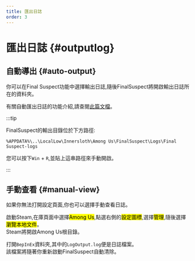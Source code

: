 ```yaml
---
title: 匯出日誌
order: 3
---
```


# 匯出日誌 {#outputlog}

## 自動導出 {#auto-output}

你可以在Final Suspect功能中選擇輸出日誌,隨後FinalSuspect將開啟輸出日誌所在的資料夾。

有關自動匯出日誌的功能介紹,請查閱[此篇文檔](../Features/DumpLog)。

:::tip

FinalSuspect的輸出目錄位於下方路徑:

```[文件资源管理器]
%APPDATA%\..\LocalLow\Innersloth\Among Us\FinalSuspect\Logs\Final Suspect-logs
```

您可以按下`Win` + `R`,並貼上這串路徑來手動開啟。

:::

## 手動查看 {#manual-view}

如果你無法打開設定頁面,你也可以選擇手動查看日誌。

啟動Steam,在庫頁面中選擇<mark>Among Us</mark>,點選右側的<mark>設定圖標</mark>,選擇<mark>管理</mark>,隨後選擇<mark>瀏覽本地文件</mark>。\
Steam將開啟Among Us根目錄。

打開`BepInEx`資料夾,其中的`LogOutput.log`便是日誌檔案。\
該檔案將隨著你重新啟動FinalSuspect自動清除。